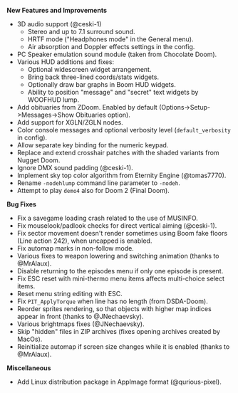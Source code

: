 **New Features and Improvements**
* 3D audio support (@ceski-1)
  - Stereo and up to 7.1 surround sound.
  - HRTF mode ("Headphones mode" in the General menu).
  - Air absorption and Doppler effects settings in the config.
* PC Speaker emulation sound module (taken from Chocolate Doom).
* Various HUD additions and fixes:
  - Optional widescreen widget arrangement.
  - Bring back three-lined coords/stats widgets.
  - Optionally draw bar graphs in Boom HUD widgets.
  - Ability to position "message" and "secret" text widgets by WOOFHUD lump.
* Add obituaries from ZDoom. Enabled by default (Options->Setup->Messages->Show Obituaries option).
* Add support for XGLN/ZGLN nodes.
* Color console messages and optional verbosity level (`default_verbosity` in config).
* Allow separate key binding for the numeric keypad.
* Replace and extend crosshair patches with the shaded variants from Nugget Doom.
* Ignore DMX sound padding (@ceski-1).
* Implement sky top color algorithm from Eternity Engine (@tomas7770).
* Rename `-nodehlump` command line parameter to `-nodeh`.
* Attempt to play `demo4` also for Doom 2 (Final Doom).

**Bug Fixes**
* Fix a savegame loading crash related to the use of MUSINFO.
* Fix mouselook/padlook checks for direct vertical aiming (@ceski-1).
* Fix sector movement doesn't render sometimes using Boom fake floors (Line action 242), when uncapped is enabled.
* Fix automap marks in non-follow mode.
* Various fixes to weapon lowering and switching animation (thanks to @MrAlaux).
* Disable returning to the episodes menu if only one episode is present.
* Fix ESC reset with mini-thermo menu items affects multi-choice select items.
* Reset menu string editing with ESC.
* Fix `PIT_ApplyTorque` when line has no length (from DSDA-Doom).
* Reorder sprites rendering, so that objects with higher map indices appear in front (thanks to @JNechaevsky).
* Various brightmaps fixes (@JNechaevsky).
* Skip "hidden" files in ZIP archives (fixes opening archives created by MacOs).
* Reinitialize automap if screen size changes while it is enabled (thanks to @MrAlaux).

**Miscellaneous**
* Add Linux distribution package in AppImage format (@qurious-pixel).
